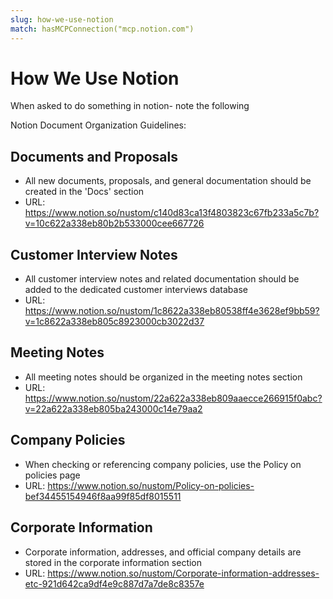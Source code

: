 ```yaml
---
slug: how-we-use-notion
match: hasMCPConnection("mcp.notion.com")
---
```


# How We Use Notion

When asked to do something in notion- note the following

Notion Document Organization Guidelines:

## Documents and Proposals
- All new documents, proposals, and general documentation should be created in the 'Docs' section
- URL: https://www.notion.so/nustom/c140d83ca13f4803823c67fb233a5c7b?v=10c622a338eb80b2b533000cee667726

## Customer Interview Notes
- All customer interview notes and related documentation should be added to the dedicated customer interviews database
- URL: https://www.notion.so/nustom/1c8622a338eb80538ff4e3628ef9bb59?v=1c8622a338eb805c8923000cb3022d37

## Meeting Notes
- All meeting notes should be organized in the meeting notes section
- URL: https://www.notion.so/nustom/22a622a338eb809aaecce266915f0abc?v=22a622a338eb805ba243000c14e79aa2

## Company Policies
- When checking or referencing company policies, use the Policy on policies page
- URL: https://www.notion.so/nustom/Policy-on-policies-bef34455154946f8aa99f85df8015511

## Corporate Information
- Corporate information, addresses, and official company details are stored in the corporate information section
- URL: https://www.notion.so/nustom/Corporate-information-addresses-etc-921d642ca9df4e9c887d7a7de8c8357e
